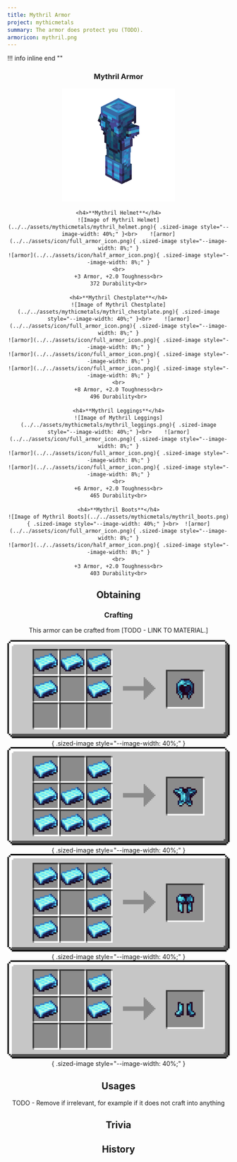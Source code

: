 ```yaml
---
title: Mythril Armor
project: mythicmetals
summary: The armor does protect you (TODO).
armoricon: mythril.png
---
```


!!! info inline end ""
    <center class=tooltip>
    <h3>**Mythril Armor**</h3>
    ![WRITE ALT TEXT HERE](../../assets/armor-models/256/mythril.png)<br>

	<h4>**Mythril Helmet**</h4>
	![Image of Mythril Helmet](../../assets/mythicmetals/mythril_helmet.png){ .sized-image style="--image-width: 40%;" }<br>	![armor](../../assets/icon/full_armor_icon.png){ .sized-image style="--image-width: 8%;" }
	![armor](../../assets/icon/half_armor_icon.png){ .sized-image style="--image-width: 8%;" }
	<br>
	+3 Armor, +2.0 Toughness<br>
	372 Durability<br>

	<h4>**Mythril Chestplate**</h4>
	![Image of Mythril Chestplate](../../assets/mythicmetals/mythril_chestplate.png){ .sized-image style="--image-width: 40%;" }<br>	![armor](../../assets/icon/full_armor_icon.png){ .sized-image style="--image-width: 8%;" }
	![armor](../../assets/icon/full_armor_icon.png){ .sized-image style="--image-width: 8%;" }
	![armor](../../assets/icon/full_armor_icon.png){ .sized-image style="--image-width: 8%;" }
	![armor](../../assets/icon/full_armor_icon.png){ .sized-image style="--image-width: 8%;" }
	<br>
	+8 Armor, +2.0 Toughness<br>
	496 Durability<br>

	<h4>**Mythril Leggings**</h4>
	![Image of Mythril Leggings](../../assets/mythicmetals/mythril_leggings.png){ .sized-image style="--image-width: 40%;" }<br>	![armor](../../assets/icon/full_armor_icon.png){ .sized-image style="--image-width: 8%;" }
	![armor](../../assets/icon/full_armor_icon.png){ .sized-image style="--image-width: 8%;" }
	![armor](../../assets/icon/full_armor_icon.png){ .sized-image style="--image-width: 8%;" }
	<br>
	+6 Armor, +2.0 Toughness<br>
	465 Durability<br>

	<h4>**Mythril Boots**</h4>
	![Image of Mythril Boots](../../assets/mythicmetals/mythril_boots.png){ .sized-image style="--image-width: 40%;" }<br>	![armor](../../assets/icon/full_armor_icon.png){ .sized-image style="--image-width: 8%;" }
	![armor](../../assets/icon/half_armor_icon.png){ .sized-image style="--image-width: 8%;" }
	<br>
	+3 Armor, +2.0 Toughness<br>
	403 Durability<br>


## Obtaining

### Crafting

This armor can be crafted from [TODO - LINK TO MATERIAL.]

![Image of the recipe for Mythril Helmet](../../assets/mythicmetals/recipes/armor/mythril_helmet.png){ .sized-image style="--image-width: 40%;" }
![Image of the recipe for Mythril Chestplate](../../assets/mythicmetals/recipes/armor/mythril_chestplate.png){ .sized-image style="--image-width: 40%;" }
![Image of the recipe for Mythril Leggings](../../assets/mythicmetals/recipes/armor/mythril_leggings.png){ .sized-image style="--image-width: 40%;" }
![Image of the recipe for Mythril Boots](../../assets/mythicmetals/recipes/armor/mythril_boots.png){ .sized-image style="--image-width: 40%;" }

## Usages

TODO - Remove if irrelevant, for example if it does not craft into anything

## Trivia

## History

